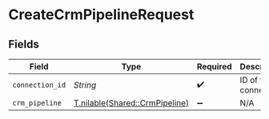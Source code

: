 # CreateCrmPipelineRequest


## Fields

| Field                                                                | Type                                                                 | Required                                                             | Description                                                          |
| -------------------------------------------------------------------- | -------------------------------------------------------------------- | -------------------------------------------------------------------- | -------------------------------------------------------------------- |
| `connection_id`                                                      | *String*                                                             | :heavy_check_mark:                                                   | ID of the connection                                                 |
| `crm_pipeline`                                                       | [T.nilable(Shared::CrmPipeline)](../../models/shared/crmpipeline.md) | :heavy_minus_sign:                                                   | N/A                                                                  |